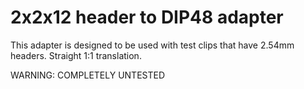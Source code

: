 # 2x2x12 header to DIP48 adapter

This adapter is designed to be used with test clips that have 2.54mm headers. 
Straight 1:1 translation.

WARNING: COMPLETELY UNTESTED
